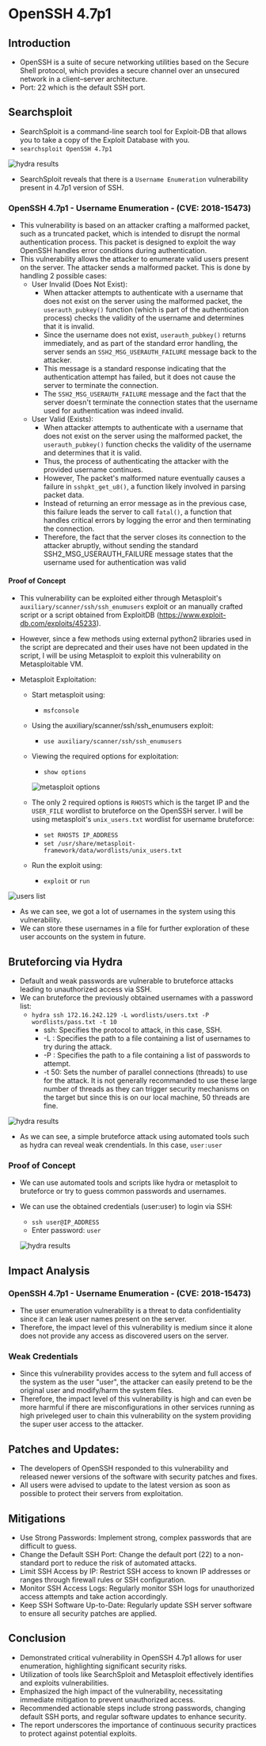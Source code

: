 # OpenSSH 4.7p1

## Introduction

- OpenSSH is a suite of secure networking utilities based on the Secure Shell protocol, which provides a secure channel over an unsecured network in a client–server architecture.
- Port: 22 which is the default SSH port.

## Searchsploit

- SearchSploit is a command-line search tool for Exploit-DB that allows you to take a copy of the Exploit Database with you.
- `searchsploit OpenSSH 4.7p1`

![hydra results](../../images/OpenSSH_4.7p1_searchsploit.jpeg)

- SearchSploit reveals that there is a `Username Enumeration` vulnerability present in 4.7p1 version of SSH.

### OpenSSH 4.7p1 - Username Enumeration - (CVE: 2018-15473)

- This vulnerability is based on an attacker crafting a malformed packet, such as a truncated packet, which is intended to disrupt the normal authentication process. This packet is designed to exploit the way OpenSSH handles error conditions during authentication.
- This vulnerability allows the attacker to enumerate valid users present on the server. The attacker sends a  malformed packet. This is done by handling 2 possible cases:
	- User Invalid (Does Not Exist):
		- When attacker attempts to authenticate with a username that does not exist on the server using the malformed packet, the `userauth_pubkey()` function (which is part of the authentication process) checks the validity of the username and determines that it is invalid.
		- Since the username does not exist, `userauth_pubkey()` returns immediately, and as part of the standard error handling, the server sends an `SSH2_MSG_USERAUTH_FAILURE` message back to the attacker.
		- This message is a standard response indicating that the authentication attempt has failed, but it does not cause the server to terminate the connection.
		- The `SSH2_MSG_USERAUTH_FAILURE` message and the fact that the server doesn't terminate the connection states that the username used for authentication was indeed invalid.
	- User Valid (Exists):
		- When attacker attempts to authenticate with a username that does not exist on the server using the malformed packet, the `userauth_pubkey()` function checks the validity of the username and determines that it is valid.
		- Thus, the process of authenticating the attacker with the provided username continues.
		- However, The packet's malformed nature eventually causes a failure in `sshpkt_get_u8()`, a function likely involved in parsing packet data.
		- Instead of returning an error message as in the previous case, this failure leads the server to call `fatal()`, a function that handles critical errors by logging the error and then terminating the connection.
		- Therefore, the fact that the server closes its connection to the attacker abruptly, without sending the standard SSH2_MSG_USERAUTH_FAILURE message states that the username used for authentication was valid

#### Proof of Concept

- This vulnerability can be exploited either through Metasploit's `auxiliary/scanner/ssh/ssh_enumusers` exploit or an manually crafted script or a script obtained from ExploitDB (https://www.exploit-db.com/exploits/45233).
- However, since a few methods using external python2 libraries used in the script are deprecated and their uses have not been updated in the script, I will be using Metasploit to exploit this vulnerability on Metasploitable VM.

- Metasploit Exploitation:
	- Start metasploit using:
		- `msfconsole`
	- Using the auxiliary/scanner/ssh/ssh_enumusers exploit:
		- `use auxiliary/scanner/ssh/ssh_enumusers`
	- Viewing the required options for exploitation:
		- `show options`

		![metasploit options](../../images/OpenSSH_4.7p1_metasploit_1.jpeg)

	- The only 2 required options is `RHOSTS` which is the target IP and the `USER_FILE` wordlist to bruteforce on the OpenSSH server. I will be using metasploit's `unix_users.txt` wordlist for username bruteforce:
		- `set RHOSTS IP_ADDRESS`
		- `set /usr/share/metasploit-framework/data/wordlists/unix_users.txt`
	- Run the exploit using:
		- `exploit` or `run`

![users list](../../images/OpenSSH_4.7p1_metasploit_2.jpeg)

- As we can see, we got a lot of usernames in the system using this vulnerability.
- We can store these usernames in a file for further exploration of these user accounts on the system in future.

## Bruteforcing via Hydra

- Default and weak passwords are vulnerable to bruteforce attacks leading to unauthorized access via SSH.
- We can bruteforce the previously obtained usernames with a password list:
	- `hydra ssh 172.16.242.129 -L wordlists/users.txt -P wordlists/pass.txt -t 10`
		- ssh: Specifies the protocol to attack, in this case, SSH.
		- -L : Specifies the path to a file containing a list of usernames to try during the attack.
		- -P : Specifies the path to a file containing a list of passwords to attempt.
		- -t 50: Sets the number of parallel connections (threads) to use for the attack. It is not generally recommanded to use these large number of threads as they can trigger security mechanisms on the target but since this is on our local machine, 50 threads are fine.

![hydra results](../../images/OpenSSH_4.7p1_hydra.jpeg)

- As we can see, a simple bruteforce attack using automated tools such as hydra can reveal weak crendentials. In this case, `user:user`

### Proof of Concept

- We can use automated tools and scripts like hydra or metasploit to bruteforce or try to guess common passwords and usernames.
- We can use the obtained credentials (user:user) to login via SSH:
	- `ssh user@IP_ADDRESS`
	- Enter password: `user`

	![hydra results](../../images/OpenSSH_4.7p1_ssh_login.jpeg)


## Impact Analysis

### OpenSSH 4.7p1 - Username Enumeration - (CVE: 2018-15473)

- The user enumeration vulnerability is a threat to data confidentiality since it can leak user names present on the server.
- Therefore, the impact level of this vulnerability is medium since it alone does not provide any access as discovered users on the server.

### Weak Credentials

- Since this vulnerability provides access to the sytem and full access of the system as the user "user", the attacker can easily pretend to be the original user and modify/harm the system files.
- Therefore, the impact level of this vulnerability is high and can even be more harmful if there are misconfigurations in other services running as high priveleged user to chain this vulnerability on the system providing the super user access to the attacker.

## Patches and Updates:

- The developers of OpenSSH responded to this vulnerability and released newer versions of the software with security patches and fixes.
- All users were advised to update to the latest version as soon as possible to protect their servers from exploitation.


## Mitigations

- Use Strong Passwords: Implement strong, complex passwords that are difficult to guess.
- Change the Default SSH Port: Change the default port (22) to a non-standard port to reduce the risk of automated attacks.
- Limit SSH Access by IP: Restrict SSH access to known IP addresses or ranges through firewall rules or SSH configuration.
- Monitor SSH Access Logs: Regularly monitor SSH logs for unauthorized access attempts and take action accordingly.
- Keep SSH Software Up-to-Date: Regularly update SSH server software to ensure all security patches are applied.


## Conclusion

- Demonstrated critical vulnerability in OpenSSH 4.7p1 allows for user enumeration, highlighting significant security risks.
- Utilization of tools like SearchSploit and Metasploit effectively identifies and exploits vulnerabilities.
- Emphasized the high impact of the vulnerability, necessitating immediate mitigation to prevent unauthorized access.
- Recommended actionable steps include strong passwords, changing default SSH ports, and regular software updates to enhance security.
- The report underscores the importance of continuous security practices to protect against potential exploits.





